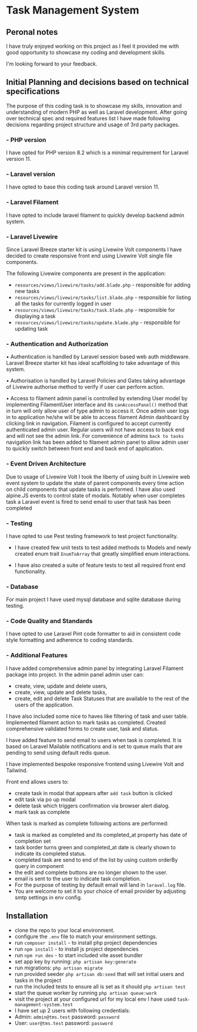 # Task Management System

## Peronal notes
I have truly enjoyed working on this project as I feel it provided me with
good opportunity to showcase my coding and development skills.

I'm looking forward to your feedback.


## Initial Planning and decisions based on technical specifications

The purpose of this coding task is to showcase my skills, innovation and understanding of modern PHP as well as Laravel development.
After going over technical spec and required features list I have made following decisions regarding project structure and usage of 3rd party packages. 

### - PHP version
I have opted for PHP version 8.2 which is a minimal requirement for Laravel version 11.

### - Laravel version
I have opted to base this coding task around Laravel version 11.

### - Laravel Filament
I have opted to include laravel filament to quickly develop backend admin system.

### - Laravel Livewire
Since Laravel Breeze starter kit is using Livewire Volt components
I have decided to create responsive front end using Livewire Volt single file components.

The following Livewire components are present in the application:
- `resources/views/livewire/tasks/add.blade.php` - responsible for adding new tasks
- `resources/views/livewire/tasks/list.blade.php` - responsible for listing all the tasks for currently logged in user
- `resources/views/livewire/tasks/task.blade.php` - responsible for displaying a task
- `resources/views/livewire/tasks/update.blade.php` - responsible for updating task

### - Authentication and Authorization
• Authentication is handled by Laravel session based web auth 
middleware. Laravel Breeze starter kit has ideal scaffolding to take advantage of this system.

• Authorisation is handled by Laravel Policies and Gates taking advantage of Livewire authorise method to verify
if user can perform action.

• Access to filament admin panel is controlled by extending User model by implementing FilamentUser interface and its
`canAccessPanel()` method that in turn will only allow user of type admin to access it.
Once admin user logs in to application he/she will be able to access filament Admin dashboard by clicking link in navigation.
Filament is configured to accept currently authenticated admin user. Regular users will not have access to back end and will not see the admin link.
For convenience of admins `back to tasks` navigation link has been added to filament admin panel to allow admin user to quickly switch between front end and back end of application.

### - Event Driven Architecture
Due to usage of Livewire Volt I took the liberty of using built in Livewire web event system to update the state of parent components
every time action on child components that update tasks is performed.
I have also used alpine.JS events to control state of modals.
Notably when user completes task a Laravel event is fired to send email to user that task has been completed

### - Testing
I have opted to use Pest testing framework to test project functionality.
- I have created few unit tests to test added methods to Models and newly created enum trait `EnumToArray` that greatly simplified enum interactions.

- I have also created a suite of feature tests to test all required front end functionality.

### - Database
For main project I have used mysql database and sqlite database during testing.

### - Code Quality and Standards
I have opted to use Laravel Pint code formatter to aid in consistent code style formatting and adherence to coding standards.

### - Additional Features
I have added comprehensive admin panel by integrating Laravel Filament package into project.
In the admin panel admin user can:
- create, view, update and delete users,
- create, view, update and delete tasks,
- create, edit and delete Task Statuses that are available to the rest of the users of the application.

I have also included some nice to haves like filtering of task and user table. 
Implemented filament action to mark tasks as completed.
Created comprehensive validated forms to create user, task and status.

I have added feature to send email to users when task is completed.
It is based on Laravel Mailable notifications and is set to queue mails that are pending to send using default redis queue.

I have implemented bespoke responsive frontend using Livewire Volt and Tailwind.

Front end allows users to:
- create task in modal that appears after `add task` button is clicked
- edit task via po up modal
- delete task which triggers confirmation via browser alert dialog.
- mark task as complete


When task is marked as complete following actions are performed:
- task is marked as completed and its completed_at property has date of completion set
- task border turns green and completed_at date is clearly shown to indicate its completed status.
- completed task are send to end of the list by using custom orderBy query in component
- the edit and complete buttons are no longer shown to the user.
- email is sent to the user to indicate task completion.
- For the purpose of testing by default email will land in `laravel.log` file.
- You are welcome to set it to your choice of email provider by adjusting smtp settings in env config.

## Installation
- clone the repo to your local environment.
- configure the `.env` file to match your environment settings.
- run `composer install` - to install php project dependencies
- run `npm install` - to install js project dependencies
- run `npm run dev` - to start included vite asset bundler
- set app key by running: `php artisan key:generate`
- run migrations: `php artisan migrate`
- run provided seeder `php artisan db:seed` that will set initial users and tasks in the project
- run the included tests to ensure all is set as it should `php artisan test`
- start the queue worker by running `php artisan queue:work`
- visit the project at your configured url for my local env I have used `task-management-system.test`
- I have set up 2 users with following credentials:
- Admin: `admin@tms.test` password: `password`
- User: `user@tms.test` password: `password`

